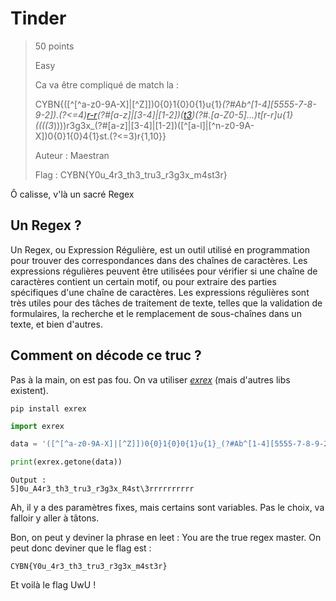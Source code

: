 # Tinder

> 50 points
>
> Easy
> 
> Ca va être compliqué de match la :
>
> CYBN{([^[^a-z0-9A-X]|[^Z]])0{0}1{0}0{1}u{1}_(?#Ab^[1-4][5555-7-8-9-2]).(?<=4)[r-r]((((3_))))(?#[a-z]|[3-4]|[1-2])([t](h)[3](_))(?#.[a-Z0-5]...)t[r-r]u{1}((((3_))))r3g3x_(?#[a-z]|[3-4]|[1-2])([^[a-l]|[^n-z0-9A-X])0{0}1{0}4{1}st.(?<=3)r{1,10}}
>
> Auteur : Maestran
>
> Flag : CYBN{Y0u_4r3_th3_tru3_r3g3x_m4st3r}

Ô calisse, v'là un sacré Regex

## Un Regex ?

Un Regex, ou Expression Régulière, est un outil utilisé en programmation pour trouver des correspondances dans des chaînes de caractères. Les expressions régulières peuvent être utilisées pour vérifier si une chaîne de caractères contient un certain motif, ou pour extraire des parties spécifiques d'une chaîne de caractères. Les expressions régulières sont très utiles pour des tâches de traitement de texte, telles que la validation de formulaires, la recherche et le remplacement de sous-chaînes dans un texte, et bien d'autres.

## Comment on décode ce truc ?

Pas à la main, on est pas fou. On va utiliser *[exrex](https://pypi.org/project/exrex/)* (mais d'autres libs existent).
```
pip install exrex
```

```python
import exrex

data = '([^[^a-z0-9A-X]|[^Z]])0{0}1{0}0{1}u{1}_(?#Ab^[1-4][5555-7-8-9-2]).(?<=4)[r-r]((((3_))))(?#[a-z]|[3-4]|[1-2])([t](h)[3](_))(?#.[a-Z0-5]...)t[r-r]u{1}((((3_))))r3g3x_(?#[a-z]|[3-4]|[1-2])([^[a-l]|[^n-z0-9A-X])0{0}1{0}4{1}st.(?<=3)r{1,10}'

print(exrex.getone(data))
```
```
Output :
5]0u_A4r3_th3_tru3_r3g3x_R4st\3rrrrrrrrrr
```

Ah, il y a des paramètres fixes, mais certains sont variables. Pas le choix, va falloir y aller à tâtons.

Bon, on peut y deviner la phrase en leet : You are the true regex master. On peut donc deviner que le flag est :
```
CYBN{Y0u_4r3_th3_tru3_r3g3x_m4st3r}
```

Et voilà le flag UwU !
